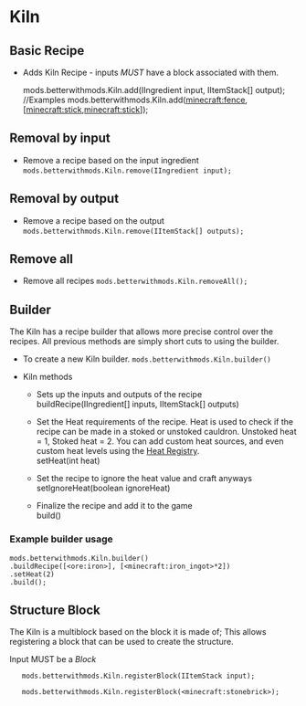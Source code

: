 # Kiln

## Basic Recipe

* Adds Kiln Recipe - inputs *MUST* have a block associated with them.

    mods.betterwithmods.Kiln.add(IIngredient input, IItemStack[] output);
    //Examples
    mods.betterwithmods.Kiln.add(<minecraft:fence>,[<minecraft:stick>,<minecraft:stick>]);
    

## Removal by input

* Remove a recipe based on the input ingredient ```mods.betterwithmods.Kiln.remove(IIngredient input);```

## Removal by output

* Remove a recipe based on the output ```mods.betterwithmods.Kiln.remove(IItemStack[] outputs);```

## Remove all

* Remove all recipes ```mods.betterwithmods.Kiln.removeAll();```

## Builder

The Kiln has a recipe builder that allows more precise control over the recipes. All previous methods are simply short cuts to using the builder.

* To create a new Kiln builder. `mods.betterwithmods.Kiln.builder()`

* Kiln methods
    
    * Sets up the inputs and outputs of the recipe  
            buildRecipe(IIngredient[] inputs, IItemStack[] outputs)
    
    * Set the Heat requirements of the recipe. Heat is used to check if the recipe can be made in a stoked or unstoked cauldron. Unstoked heat = 1, Stoked heat = 2. You can add custom heat sources, and even custom heat levels using the [Heat Registry](/Mods/Modtweaker/BetterWithMods/HeatRegistry/).  
            setHeat(int heat)
    
    * Set the recipe to ignore the heat value and craft anyways  
            setIgnoreHeat(boolean ignoreHeat)
    
    * Finalize the recipe and add it to the game  
            build()

### Example builder usage

    mods.betterwithmods.Kiln.builder()
    .buildRecipe([<ore:iron>], [<minecraft:iron_ingot>*2])
    .setHeat(2)
    .build();
    

## Structure Block

The Kiln is a multiblock based on the block it is made of; This allows registering a block that can be used to create the structure.

Input MUST be a *Block*

       mods.betterwithmods.Kiln.registerBlock(IItemStack input);
    
       mods.betterwithmods.Kiln.registerBlock(<minecraft:stonebrick>);